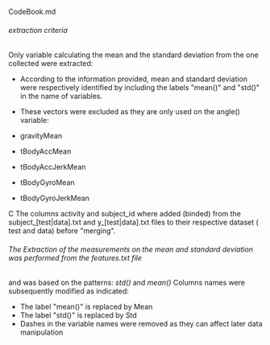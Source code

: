 CodeBook.md

###### extraction criteria
Only variable calculating the mean and the standard deviation from the one collected were extracted:
-  According to the information provided, mean and standard deviation were respectively identified by including the labels "mean()" and "std()" in the name of variables.

- These vectors were excluded as they are only used on the angle() variable:    
 - gravityMean
 - tBodyAccMean
 - tBodyAccJerkMean
 - tBodyGyroMean
 - tBodyGyroJerkMean

C The columns activity and subject_id where added (binded) from the subject_[test|data].txt and y_[test|data].txt files to their respective dataset ( test and data) before "merging".

###### The Extraction of the measurements on the mean and standard deviation was performed from the features.txt file
and was based on the patterns:
  _std()_ and _mean()_
Columns names were subsequently modified as indicated:
- The label "mean()" is replaced by Mean
- The label "std()"  is replaced by Std
- Dashes in the variable names were removed as they can affect later data manipulation
